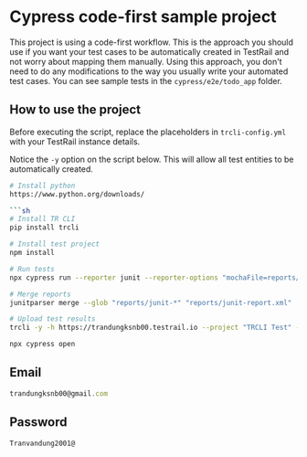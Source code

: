# Cypress code-first sample project

This project is using a code-first workflow. This is the approach you should use if you want your test cases to be automatically created in TestRail and not worry about mapping them manually. Using this approach, you don't need to do any modifications to the way you usually write your automated test cases. You can see sample tests in the `cypress/e2e/todo_app` folder.

## How to use the project

Before executing the script, replace the placeholders in `trcli-config.yml` with your TestRail instance details.

Notice the `-y` option on the script below. This will allow all test entities to be automatically created.

````sh
# Install python
https://www.python.org/downloads/

```sh
# Install TR CLI
pip install trcli

# Install test project
npm install

# Run tests
npx cypress run --reporter junit --reporter-options "mochaFile=reports/junit-[hash].xml"

# Merge reports
junitparser merge --glob "reports/junit-*" "reports/junit-report.xml"

# Upload test results
trcli -y -h https://trandungksnb00.testrail.io --project "TRCLI Test" --username trandungksnb00@gmail.com --password Tranvandung2001@  parse_junit --title "Automated Tests Run" -f "reports/junit-report.xml"
````

```js
npx cypress open
```

## Email

```js
trandungksnb00@gmail.com
```

## Password

```js
Tranvandung2001@
```
